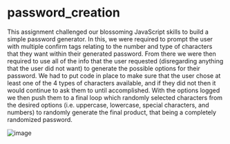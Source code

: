 # password_creation

This assignment challenged our blossoming JavaScript skills to build a simple password generator. In this, we were required to prompt the user with multiple confirm tags relating to the number and type of characters that they want within their generated password. From there we were then required to use all of the info that the user requested (disregarding anything that the user did not want) to generate the possible options for their password. We had to put code in place to make sure that the user chose at least one of the 4 types of characters available, and if they did not then it would continue to ask them to until accomplished. With the options logged we then push them to a final loop which randomly selected characters from the desired options (i.e. uppercase, lowercase, special characters, and numbers) to randomly generate the final product, that being a completely randomized password.



![image](https://user-images.githubusercontent.com/74688904/101845119-b48c5080-3b02-11eb-82cb-758eddb04f31.png)
